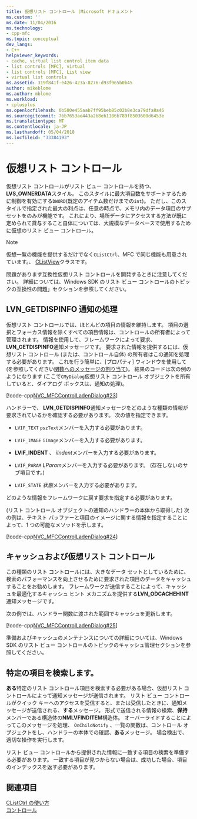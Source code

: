 ```yaml
---
title: 仮想リスト コントロール |Microsoft ドキュメント
ms.custom: ''
ms.date: 11/04/2016
ms.technology:
- cpp-mfc
ms.topic: conceptual
dev_langs:
- C++
helpviewer_keywords:
- cache, virtual list control item data
- list controls [MFC], virtual
- list controls [MFC], List view
- virtual list controls
ms.assetid: 319f841f-e426-423a-8276-d93f965b0b45
author: mikeblome
ms.author: mblome
ms.workload:
- cplusplus
ms.openlocfilehash: 0b580e455aab7ff95beb85c02b8e3ca79dfa8a46
ms.sourcegitcommit: 76b7653ae443a2b8eb1186b789f8503609d6453e
ms.translationtype: MT
ms.contentlocale: ja-JP
ms.lasthandoff: 05/04/2018
ms.locfileid: "33384193"
---
```

# <a name="virtual-list-controls"></a>仮想リスト コントロール
仮想リスト コントロールがリスト ビュー コントロールを持つ、 **LVS_OWNERDATA**スタイル。 このスタイルに最大項目数をサポートするために制御を有効にする`DWORD`(既定のアイテム数だけまでの`int`)。 ただし、このスタイルで指定された最大の利点は、任意の時点で、メモリ内のデータ項目のサブセットをのみが機能です。 これにより、場所データにアクセスする方法が既に定められて貸与すること自体については、大規模なデータベースで使用するために仮想のリスト ビュー コントロール。  
  
> [!NOTE]
>  仮想一覧の機能を提供するだけでなく`CListCtrl`、MFC で同じ機能も用意されています。、 [CListView](../mfc/reference/clistview-class.md)クラスです。  
  
 問題があります互換性仮想リスト コントロールを開発するときに注意してください。 詳細については、Windows SDK のリスト ビュー コントロールのトピックの互換性の問題」セクションを参照してください。  
  
## <a name="handling-the-lvngetdispinfo-notification"></a>LVN_GETDISPINFO 通知の処理  
 仮想リスト コントロールでは、ほとんどの項目の情報を維持します。 項目の選択とフォーカス情報を除くすべての項目情報は、コントロールの所有者によって管理されます。 情報を使用して、フレームワークによって要求、 **LVN_GETDISPINFO**通知メッセージです。 要求された情報を提供するには、仮想リスト コントロール (または、コントロール自体) の所有者はこの通知を処理する必要があります。 これを行う簡単に、[プロパティ] ウィンドウを使用して (を参照してください[関数へのメッセージの割り当て](../mfc/reference/mapping-messages-to-functions.md))。 結果のコードは次の例のようになります (ここで`CMyDialog`仮想リスト コントロール オブジェクトを所有していると、ダイアログ ボックスは、通知の処理)。  
  
 [!code-cpp[NVC_MFCControlLadenDialog#23](../mfc/codesnippet/cpp/virtual-list-controls_1.cpp)]  
  
 ハンドラーで、 **LVN_GETDISPINFO**通知メッセージをどのような種類の情報が要求されているかを確認する必要があります。 次の値を指定できます。  
  
-   `LVIF_TEXT` `pszText`メンバーを入力する必要があります。  
  
-   `LVIF_IMAGE` `iImage`メンバーを入力する必要があります。  
  
-   **LVIF_INDENT** 、 *iIndent*メンバーを入力する必要があります。  
  
-   `LVIF_PARAM` *LParam*メンバーを入力する必要があります。 (存在しないのサブ項目です。)  
  
-   `LVIF_STATE` *状態*メンバーを入力する必要があります。  
  
 どのような情報をフレームワークに戻す要求を指定する必要があります。  
  
 (リスト コントロール オブジェクトの通知のハンドラーの本体から取得した) 次の例は、テキスト バッファーと項目のイメージに関する情報を指定することによって、1 つの可能なメソッドを示します。  
  
 [!code-cpp[NVC_MFCControlLadenDialog#24](../mfc/codesnippet/cpp/virtual-list-controls_2.cpp)]  
  
## <a name="caching-and-virtual-list-controls"></a>キャッシュおよび仮想リスト コントロール  
 この種類のリスト コントロールには、大きなデータ セットとしているために、検索のパフォーマンスを向上させるために要求された項目のデータをキャッシュすることをお勧めします。 フレームワークが送信することによって、キャッシュを最適化するキャッシュ ヒント メカニズムを提供する**LVN_ODCACHEHINT**通知メッセージです。  
  
 次の例では、ハンドラー関数に渡された範囲でキャッシュを更新します。  
  
 [!code-cpp[NVC_MFCControlLadenDialog#25](../mfc/codesnippet/cpp/virtual-list-controls_3.cpp)]  
  
 準備およびキャッシュのメンテナンスについての詳細については、Windows SDK のリスト ビュー コントロールのトピックのキャッシュ管理セクションを参照してください。  
  
## <a name="finding-specific-items"></a>特定の項目を検索します。  
 **ある**特定のリスト コントロール項目を検索する必要がある場合、仮想リスト コントロールによって通知メッセージが送信されます。 リスト ビュー コントロールがクイック キーへのアクセスを受信すると、または受信したときに、通知メッセージが送信される、**する**メッセージ。 形式で送信される情報の検索、**保持**メンバーである構造体の**NMLVFINDITEM**構造体。 オーバーライドすることによってこのメッセージを処理、 `OnChildNotify` 、一覧の関数は、コントロール オブジェクトをし、ハンドラーの本体での確認、**ある**メッセージ。 場合検出で、適切な操作を実行します。  
  
 リスト ビュー コントロールから提供された情報に一致する項目の検索を準備する必要があります。 一致する項目が見つからない場合は、成功した場合、項目のインデックスを返す必要があります。  
  
## <a name="see-also"></a>関連項目  
 [CListCtrl の使い方](../mfc/using-clistctrl.md)   
 [コントロール](../mfc/controls-mfc.md)

